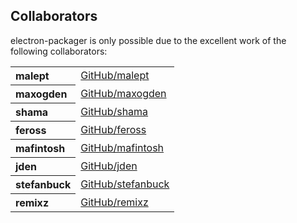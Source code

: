 ## Collaborators

electron-packager is only possible due to the excellent work of the following collaborators:

<table><tbody><tr><th align="left">malept</th><td><a href="https://github.com/malept">GitHub/malept</a></td></tr>
<tr><th align="left">maxogden</th><td><a href="https://github.com/maxogden">GitHub/maxogden</a></td></tr>
<tr><th align="left">shama</th><td><a href="https://github.com/shama">GitHub/shama</a></td></tr>
<tr><th align="left">feross</th><td><a href="https://github.com/feross">GitHub/feross</a></td></tr>
<tr><th align="left">mafintosh</th><td><a href="https://github.com/mafintosh">GitHub/mafintosh</a></td></tr>
<tr><th align="left">jden</th><td><a href="https://github.com/jden">GitHub/jden</a></td></tr>
<tr><th align="left">stefanbuck</th><td><a href="https://github.com/stefanbuck">GitHub/stefanbuck</a></td></tr>
<tr><th align="left">remixz</th><td><a href="https://github.com/remixz">GitHub/remixz</a></td></tr>
</tbody></table>
